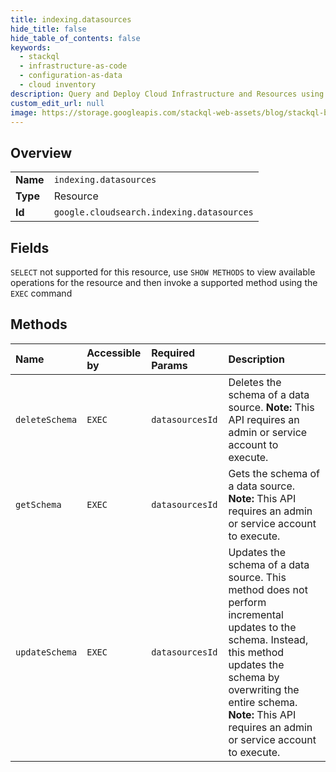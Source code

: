 ```yaml
---
title: indexing.datasources
hide_title: false
hide_table_of_contents: false
keywords:
  - stackql
  - infrastructure-as-code
  - configuration-as-data
  - cloud inventory
description: Query and Deploy Cloud Infrastructure and Resources using SQL
custom_edit_url: null
image: https://storage.googleapis.com/stackql-web-assets/blog/stackql-blog-post-featured-image.png
---
```

  
    

## Overview
<table><tbody>
<tr><td><b>Name</b></td><td><code>indexing.datasources</code></td></tr>
<tr><td><b>Type</b></td><td>Resource</td></tr>
<tr><td><b>Id</b></td><td><code>google.cloudsearch.indexing.datasources</code></td></tr>
</tbody></table>

## Fields
`SELECT` not supported for this resource, use `SHOW METHODS` to view available operations for the resource and then invoke a supported method using the `EXEC` command  
## Methods
| Name | Accessible by | Required Params | Description |
|:-----|:--------------|:----------------|:------------|
| `deleteSchema` | `EXEC` | `datasourcesId` | Deletes the schema of a data source. **Note:** This API requires an admin or service account to execute. |
| `getSchema` | `EXEC` | `datasourcesId` | Gets the schema of a data source. **Note:** This API requires an admin or service account to execute. |
| `updateSchema` | `EXEC` | `datasourcesId` | Updates the schema of a data source. This method does not perform incremental updates to the schema. Instead, this method updates the schema by overwriting the entire schema. **Note:** This API requires an admin or service account to execute. |
